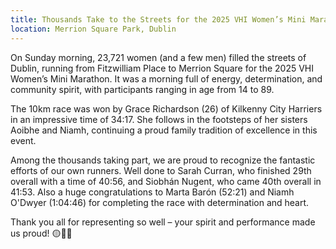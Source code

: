 ```yaml
---
title: Thousands Take to the Streets for the 2025 VHI Women’s Mini Marathon
location: Merrion Square Park, Dublin
---
```

On Sunday morning, 23,721 women (and a few men) filled the streets of Dublin, running from Fitzwilliam Place to Merrion Square for the 2025 VHI Women’s Mini Marathon. It was a morning full of energy, determination, and community spirit, with participants ranging in age from 14 to 89.

The 10km race was won by Grace Richardson (26) of Kilkenny City Harriers in an impressive time of 34:17. She follows in the footsteps of her sisters Aoibhe and Niamh, continuing a proud family tradition of excellence in this event.

Among the thousands taking part, we are proud to recognize the fantastic efforts of our own runners. Well done to Sarah Curran, who finished 29th overall with a time of 40:56, and Siobhán Nugent, who came 40th overall in 41:53. Also a huge congratulations to Marta Barón (52:21) and Niamh O'Dwyer (1:04:46) for completing the race with determination and heart.

Thank you all for representing so well – your spirit and performance made us proud! 🟡🔵💪


